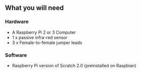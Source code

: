 ## What you will need

### Hardware

- A Raspberry Pi 2 or 3 Computer 
- 1 x passive infra-red sensor
- 3 x Female-to-female jumper leads

### Software

- Raspberry Pi version of Scratch 2.0 (preinstalled on Raspbian)
